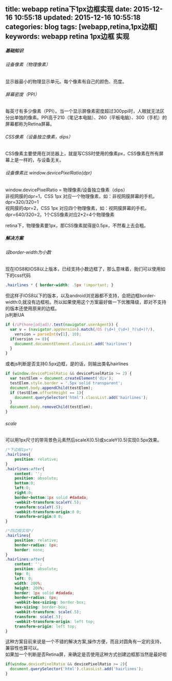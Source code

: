 title: webapp retina下1px边框实现
date: 2015-12-16 10:55:18
updated: 2015-12-16 10:55:18
categories: blog
tags: [webapp,retina,1px边框]
keywords: webapp retina 1px边框 实现
---
##### 基础知识
###### 设备像素（物理像素）
显示器最小的物理显示单元。每个像素有自己的颜色、亮度。
###### 屏幕密度（PPI）
每英寸有多少像素（PPI）。当一个显示屏像素密度超过300ppi时，人眼就无法区分出单独的像素。PPI高于210（笔记本电脑）、260（平板电脑）、300（手机）的屏幕都称为Retina屏幕。
###### CSS像素（设备独立像素，dips）
CSS像素主要使用在浏览器上，就是写CSS时使用的像素px，CSS像素在所有屏幕上是一样的，与设备无关。
###### 设备像素比 window.devicePixelRatio(dpr)
window.devicePixelRatio = 物理像素/设备独立像素（dips）  
非视网膜的dpr=1，CSS 1px 对应一个物理像素，如：非视网膜屏幕的手机，dpr=320/320=1  
视网膜的dpr=2，CSS 1px 对应四个物理像素，如：视网膜屏幕的手机，dpr=640/320=2。1个CSS像素对应2*2=4个物理像素  

<!--more-->
retina下，物理像素要1px，那CSS像素就得是0.5px，不然看上去会粗。
##### 解决方案
###### 设border-width为小数
现在IOS8和IOS8以上版本，已经支持小数边框了，那么意味着，我们可以使用如下的css代码

```css
.hairlines * { border-width: .5px !important; }
```
但这样子IOS8以下的版本，以及android浏览器都不支持，会把边框border-width:0,就没有边框啦。所以如果使用这个方案最好做一下优雅降级，即对不支持的版本还使用原来的边框。  
js判断UA

```js
if (/iP(hone|od|ad)/.test(navigator.userAgent)) {
  var v = (navigator.appVersion).match(/OS (\d+)_(\d+)_?(\d+)?/),
    version = parseInt(v[1], 10);
  if(version >= 8){
    document.documentElement.classList.add('hairlines')
  }
}
```
或者js判断是否支持0.5px边框，是的话，则输出类名hairlines

```js
if (window.devicePixelRatio && devicePixelRatio >= 2) {
  var testElem = document.createElement('div');
  testElem.style.border = '.5px solid transparent';
  document.body.appendChild(testElem);
  if (testElem.offsetHeight == 1){
    document.querySelector('html').classList.add('hairlines');
  }
  document.body.removeChild(testElem);
}
```
###### scale
可以用1px尺寸的带背景色元素然后scaleX(0.5)或scaleY(0.5)实现0.5px效果。

```css
/*下边框1px*/
.hairlines{    
    position: relative; 
} 
.hairlines:after{    
    content: '';    
    position: absolute;    
    bottom:0;    
    left:0;    
    right:0;    
    border-bottom:1px solid #dadada;    
    -webkit-transform:scaleY(.5); 
    transform:scaleY(.5);   
    -webkit-transform-origin:0 0;
    transform-origin:0 0;  
}

/*四边框实现*/
.hairlines{    
    position: relative; 
    border-radius: 8px;
    border: none;
} 
.hairlines:after{
    content: '';
    position: absolute;
    top: 0;
    left: 0;    
    width: 200%;
    height: 200%;
    border: 1px solid #dadada;
    border-radius: 8px;
    -webkit-box-sizing: border-box;
    box-sizing: border-box;   
    -webkit-transform: scale(.5);
    transform: scale(.5);
    -webkit-transform-origin: left top;
    transform-origin: left top;
}
```
这种方案目前来说是一个不错的解决方案,操作方便，而且对圆角有一定的支持，兼容性也算可以。  
如果加一个判断是否Retina屏，来确定是否使用这种方式创建边框那当然是最好啦

```js
if(window.devicePixelRatio && devicePixelRatio >= 2){
  document.querySelector('html').classList.add('hairlines');
}
```